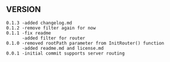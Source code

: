 VERSION
-------
    
    0.1.3 -added changelog.md
    0.1.2 -remove filter again for now
    0.1.1 -fix readme
          -added filter for router
    0.1.0 -removed rootPath parameter from InitRouter() function
          -added readme.md and license.md
    0.0.1 -initial commit supports server routing
    